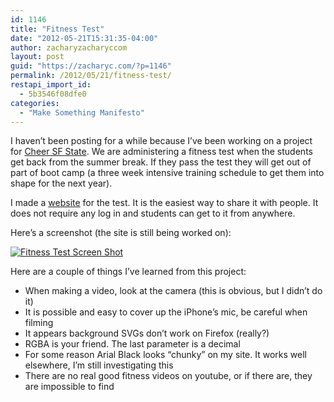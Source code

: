 ```yaml
---
id: 1146
title: "Fitness Test"
date: "2012-05-21T15:31:35-04:00"
author: zacharyzacharyccom
layout: post
guid: "https://zacharyc.com/?p=1146"
permalink: /2012/05/21/fitness-test/
restapi_import_id:
  - 5b3546f08dfe0
categories:
  - "Make Something Manifesto"
---
```


I haven’t been posting for a while because I’ve been working on a project for [Cheer SF State](http://www.cheersfstate.com). We are administering a fitness test when the students get back from the summer break. If they pass the test they will get out of part of boot camp (a three week intensive training schedule to get them into shape for the next year).

I made a [website](https://zacharyc.com/projects/sf-fitness/) for the test. It is the easiest way to share it with people. It does not require any log in and students can get to it from anywhere.

Here’s a screenshot (the site is still being worked on):

[![](/assets/img/2012/05/Screen-Shot-2012-05-21-at-8.19.26-AM.png?w=500&ssl=1 "Fitness Test Screen Shot")](/assets/img/2012/05/screen-shot-2012-05-21-at-8-19-26-am.png?ssl=1)

Here are a couple of things I’ve learned from this project:

- When making a video, look at the camera (this is obvious, but I didn’t do it)
- It is possible and easy to cover up the iPhone’s mic, be careful when filming
- It appears background SVGs don’t work on Firefox (really?)
- RGBA is your friend. The last parameter is a decimal
- For some reason Arial Black looks “chunky” on my site. It works well elsewhere, I’m still investigating this
- There are no real good fitness videos on youtube, or if there are, they are impossible to find

